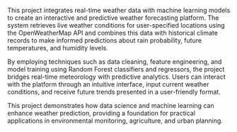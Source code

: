 This project integrates real-time weather data with machine learning models to create an interactive and predictive weather forecasting platform. The system retrieves live weather conditions for user-specified locations using the OpenWeatherMap API and combines this data with historical climate records to make informed predictions about rain probability, future temperatures, and humidity levels.

By employing techniques such as data cleaning, feature engineering, and model training using Random Forest classifiers and regressors, the project bridges real-time meteorology with predictive analytics. Users can interact with the platform through an intuitive interface, input current weather conditions, and receive future trends presented in a user-friendly format.

This project demonstrates how data science and machine learning can enhance weather prediction, providing a foundation for practical applications in environmental monitoring, agriculture, and urban planning.
